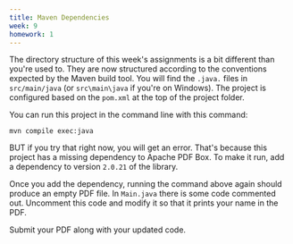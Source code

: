 ```yaml
---
title: Maven Dependencies
week: 9
homework: 1
---
```


The directory structure of this week's assignments is a bit different than you're used to. They are now structured according 
to the conventions expected by the Maven build tool.  You will find the `.java.` files in `src/main/java` (or `src\main\java` 
if you're on Windows).  The project is configured based on the `pom.xml` at the top of the project folder.

You can run this project in the command line with this command:

```
mvn compile exec:java
```

BUT if you try that right now, you will get an error.  That's because this project has a missing dependency to Apache PDF Box.  To make it run,
add a dependency to version `2.0.21` of the library.

Once you add the dependency, running the command above again should produce an empty PDF file.  In `Main.java` there is some code commented out. 
Uncomment this code and modify it so that it prints your name in the PDF.

Submit your PDF along with your updated code.
